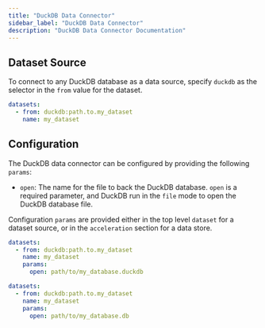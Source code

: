 ```yaml
---
title: "DuckDB Data Connector"
sidebar_label: "DuckDB Data Connector"
description: "DuckDB Data Connector Documentation"
---
```


## Dataset Source

To connect to any DuckDB database as a data source, specify `duckdb` as the selector in the `from` value for the dataset.

```yaml
datasets:
  - from: duckdb:path.to.my_dataset
    name: my_dataset
```

## Configuration

The DuckDB data connector can be configured by providing the following `params`:

- `open`: The name for the file to back the DuckDB database. `open` is a required parameter, and DuckDB run in the `file` mode to open the DuckDB database file.

Configuration `params` are provided either in the top level `dataset` for a dataset source, or in the `acceleration` section for a data store.

```yaml
datasets:
  - from: duckdb:path.to.my_dataset
    name: my_dataset
    params:
      open: path/to/my_database.duckdb
```

```yaml
datasets:
  - from: duckdb:path.to.my_dataset
    name: my_dataset
    params:
      open: path/to/my_database.db
```
